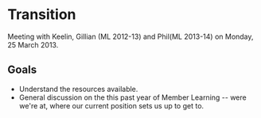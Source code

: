 # Transition

Meeting with Keelin, Gillian (ML 2012-13) and Phil(ML 2013-14) on Monday, 25 March 2013.


## Goals

* Understand the resources available.
* General discussion on the this past year of Member Learning -- were we're at, where our current position sets us up to get to.
